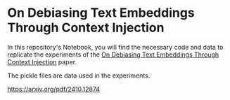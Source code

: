 # On Debiasing Text Embeddings Through Context Injection


In this repository's Notebook, you will find the necessary code and data to replicate the experiments of the [On Debiasing Text Embeddings Through Context Injection](https://arxiv.org/pdf/2410.12874) paper.


The pickle files are data used in the experiments.


https://arxiv.org/pdf/2410.12874

